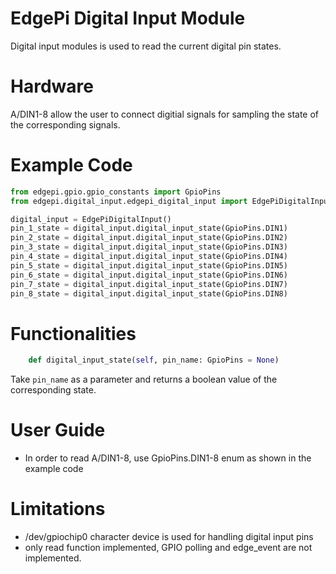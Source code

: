 # EdgePi Digital Input Module
Digital input modules is used to read the current digital pin states.

# Hardware
A/DIN1-8 allow the user to connect digitial signals for sampling the state of the corresponding signals.

# Example Code
```python
from edgepi.gpio.gpio_constants import GpioPins
from edgepi.digital_input.edgepi_digital_input import EdgePiDigitalInput

digital_input = EdgePiDigitalInput()
pin_1_state = digital_input.digital_input_state(GpioPins.DIN1)
pin_2_state = digital_input.digital_input_state(GpioPins.DIN2)
pin_3_state = digital_input.digital_input_state(GpioPins.DIN3)
pin_4_state = digital_input.digital_input_state(GpioPins.DIN4)
pin_5_state = digital_input.digital_input_state(GpioPins.DIN5)
pin_6_state = digital_input.digital_input_state(GpioPins.DIN6)
pin_7_state = digital_input.digital_input_state(GpioPins.DIN7)
pin_8_state = digital_input.digital_input_state(GpioPins.DIN8)

```


# Functionalities

```python
    def digital_input_state(self, pin_name: GpioPins = None)
```
Take `pin_name` as a parameter and returns a boolean value of the corresponding state.

# User Guide
- In order to read A/DIN1-8, use GpioPins.DIN1-8 enum as shown in the example code

# Limitations 
- /dev/gpiochip0 character device is used for handling digital input pins
- only read function implemented, GPIO polling and edge_event are not implemented.


